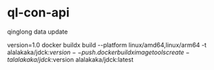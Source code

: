# ql-con-api
qinglong data update

version=1.0
docker buildx build --platform linux/amd64,linux/arm64 -t alalakaka/jdck:$version --push . 
docker buildx imagetools create -t alalakaka/jdck:$version alalakaka/jdck:latest